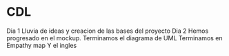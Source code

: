 # CDL

Dia 1
    Lluvia de ideas y creacion de las bases del proyecto
Dia 2
    Hemos progresado en el mockup.
    Terminamos el diagrama de UML
    Terminamos en Empathy map
    Y el ingles
    
